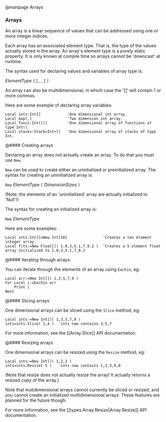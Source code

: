 
@manpage Arrays

### Arrays

An array is a linear sequence of values that can be addressed using one or more integer indices.

Each array has an associated element type. That is, the type of the values actually stored in the array. An array's element type is a purely static property. It is only known at compile time so arrays cannot be 'downcast' at runtime.

The syntax used for declaring values and variables of array type is: 

_ElementType_ `[` [`,`...] `]`

An array can also be multidimensional, in which case the '[]' will contain 1 or more commas.

Here are some example of declaring array variables:

```
Local ints:Int[]			'One dimensional int array.
Local map[,]				'Two dimension int array.
Local funcs:Int()[]			'One dimensional array of functions of type Int().
Local stacks:Stack<Int>[]	'One dimensional array of stacks of type Int.
```

@#### Creating arrays

Declaring an array does not actually create an array. To do that you must use `New`.

`New` can be used to create either an unintialized or preinitialized array. The syntax for creating an uninitialized array is:

`New` _ElementType_ `[` _DimensionSizes_ `]`

(Note: the elements of an 'uninitialized' array are actually initialized to 'Null'!)

The syntax for creating an initialized array is:

`New` _ElementType_[]( _Element0_`,`_Element1_`,`...etc )

Here are some examples:

```
Local ints:Int[]=New Int[10]				'Creates a ten element integer array.
Local flts:=New Float[]( 1.0,3,5.1,7,9.2 )	'Creates a 5 element float array initialized to 1.0,3,5.1,7,9.2 
```

@#### Iterating through arrays

You can iterate through the elements of an array using `Eachin`, eg:

```
Local arr:=New Int[]( 1,3,5,7,9 )
For Local i:=Eachin arr
	Print i
Next
```

@#### Slicing arrays

One dimensional arrays can be sliced using the `Slice` method, eg:

```
Local ints:=New Int[]( 1,3,5,7,9 )
ints=ints.Slice( 1,4 )	'ints now contains 3,5,7
```

For more information, see the [[Array.Slice]] API documentation.


@#### Resizing arrays

One dimensional arrays can be resized using the `Resize` method, eg:

```
Local ints:=New Int[]( 1,2,3 )
ints=ints.Resize( 5 )	'ints now contains 1,2,3,0,0
```

(Note that resize does not actually resize the array! It actually returns a resized *copy* of the array.)

Note that mutidimensional arrays cannot currently be sliced or resized, and you cannot create an initialized multidimensional arrays. These features are planned for the future though.

For more information, see the [[types.Array.Resize|Array.Resize]] API documentation.
